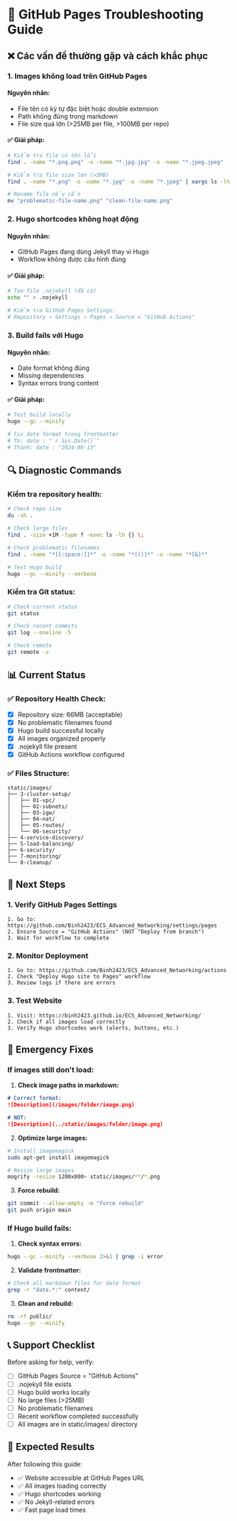 # 🔧 GitHub Pages Troubleshooting Guide

## ❌ Các vấn đề thường gặp và cách khắc phục

### 1. **Images không load trên GitHub Pages**

#### Nguyên nhân:
- File tên có ký tự đặc biệt hoặc double extension
- Path không đúng trong markdown
- File size quá lớn (>25MB per file, >100MB per repo)

#### ✅ Giải pháp:
```bash
# Kiểm tra file có tên lỗi
find . -name "*.png.png" -o -name "*.jpg.jpg" -o -name "*.jpeg.jpeg"

# Kiểm tra file size lớn (>5MB)
find . -name "*.png" -o -name "*.jpg" -o -name "*.jpeg" | xargs ls -lh | awk '$5 > "5M"'

# Rename file nếu cần
mv "problematic-file-name.png" "clean-file-name.png"
```

### 2. **Hugo shortcodes không hoạt động**

#### Nguyên nhân:
- GitHub Pages đang dùng Jekyll thay vì Hugo
- Workflow không được cấu hình đúng

#### ✅ Giải pháp:
```bash
# Tạo file .nojekyll (đã có)
echo "" > .nojekyll

# Kiểm tra GitHub Pages Settings:
# Repository → Settings → Pages → Source = "GitHub Actions"
```

### 3. **Build fails với Hugo**

#### Nguyên nhân:
- Date format không đúng
- Missing dependencies
- Syntax errors trong content

#### ✅ Giải pháp:
```bash
# Test build locally
hugo --gc --minify

# Fix date format trong frontmatter
# Từ: date : "`r Sys.Date()`"
# Thành: date : "2024-08-13"
```

## 🔍 Diagnostic Commands

### Kiểm tra repository health:
```bash
# Check repo size
du -sh .

# Check large files
find . -size +1M -type f -exec ls -lh {} \;

# Check problematic filenames
find . -name "*[[:space:]]*" -o -name "*[()]*" -o -name "*[&]*"

# Test Hugo build
hugo --gc --minify --verbose
```

### Kiểm tra Git status:
```bash
# Check current status
git status

# Check recent commits
git log --oneline -5

# Check remote
git remote -v
```

## 📊 Current Status

### ✅ Repository Health Check:
- [x] Repository size: 66MB (acceptable)
- [x] No problematic filenames found
- [x] Hugo build successful locally
- [x] All images organized properly
- [x] .nojekyll file present
- [x] GitHub Actions workflow configured

### ✅ Files Structure:
```
static/images/
├── 3-cluster-setup/
│   ├── 01-vpc/
│   ├── 02-subnets/
│   ├── 03-igw/
│   ├── 04-nat/
│   ├── 05-routes/
│   └── 06-security/
├── 4-service-discovery/
├── 5-load-balancing/
├── 6-security/
├── 7-monitoring/
└── 8-cleanup/
```

## 🎯 Next Steps

### 1. Verify GitHub Pages Settings
```
1. Go to: https://github.com/Binh2423/ECS_Advanced_Networking/settings/pages
2. Ensure Source = "GitHub Actions" (NOT "Deploy from branch")
3. Wait for workflow to complete
```

### 2. Monitor Deployment
```
1. Go to: https://github.com/Binh2423/ECS_Advanced_Networking/actions
2. Check "Deploy Hugo site to Pages" workflow
3. Review logs if there are errors
```

### 3. Test Website
```
1. Visit: https://binh2423.github.io/ECS_Advanced_Networking/
2. Check if all images load correctly
3. Verify Hugo shortcodes work (alerts, buttons, etc.)
```

## 🚨 Emergency Fixes

### If images still don't load:

1. **Check image paths in markdown:**
```markdown
# Correct format:
![Description](/images/folder/image.png)

# NOT:
![Description](../static/images/folder/image.png)
```

2. **Optimize large images:**
```bash
# Install imagemagick
sudo apt-get install imagemagick

# Resize large images
mogrify -resize 1200x800> static/images/**/*.png
```

3. **Force rebuild:**
```bash
git commit --allow-empty -m "Force rebuild"
git push origin main
```

### If Hugo build fails:

1. **Check syntax errors:**
```bash
hugo --gc --minify --verbose 2>&1 | grep -i error
```

2. **Validate frontmatter:**
```bash
# Check all markdown files for date format
grep -r "date.*:" content/
```

3. **Clean and rebuild:**
```bash
rm -rf public/
hugo --gc --minify
```

## 📞 Support Checklist

Before asking for help, verify:

- [ ] GitHub Pages Source = "GitHub Actions"
- [ ] .nojekyll file exists
- [ ] Hugo build works locally
- [ ] No large files (>25MB)
- [ ] No problematic filenames
- [ ] Recent workflow completed successfully
- [ ] All images are in static/images/ directory

## 🎉 Expected Results

After following this guide:
- ✅ Website accessible at GitHub Pages URL
- ✅ All images loading correctly
- ✅ Hugo shortcodes working
- ✅ No Jekyll-related errors
- ✅ Fast page load times
